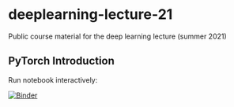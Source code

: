 # deeplearning-lecture-21
Public course material for the deep learning lecture (summer 2021)


## PyTorch Introduction
Run notebook interactively:

[![Binder](https://mybinder.org/badge_logo.svg)](https://mybinder.org/v2/gh/jneuendorf/deeplearning-lecture-21/HEAD?filepath=pytorch-introduction.ipynb)
